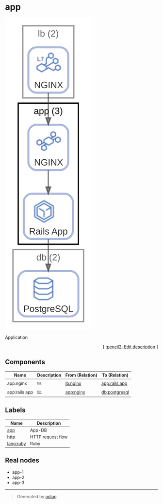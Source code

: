 # app

![view](node-app.svg)

Application


<p align="right">
  [ <a href="../../ndiag.descriptions/_node-app.md">:pencil2: Edit description</a> ]
<p>

## Components

| Name | Description | From (Relation) | To (Relation) |
| --- | --- | --- | --- |
| app:nginx |  <a href="../../ndiag.descriptions/_component-app_nginx.md">:pencil2:</a> | [lb:nginx](node-lb.md) | [app:rails app](node-app.md) |
| app:rails app |  <a href="../../ndiag.descriptions/_component-app_rails_app.md">:pencil2:</a> | [app:nginx](node-app.md) | [db:postgresql](node-db.md) |

## Labels

| Name | Description |
| --- | --- |
| [app](label-app.md) | App-DB |
| [http](label-http.md) | HTTP request flow |
| [lang:ruby](label-lang_ruby.md) | Ruby |
## Real nodes

- app-1
- app-2
- app-3

---

> Generated by [ndiag](https://github.com/k1LoW/ndiag)
